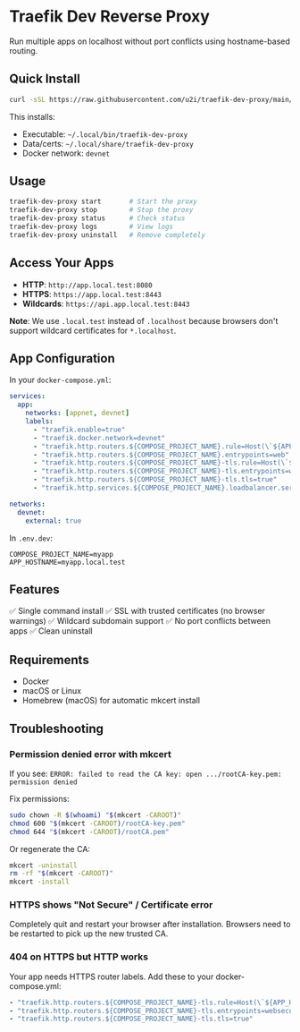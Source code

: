 # Traefik Dev Reverse Proxy

Run multiple apps on localhost without port conflicts using hostname-based routing.

## Quick Install

```bash
curl -sSL https://raw.githubusercontent.com/u2i/traefik-dev-proxy/main/install.sh | bash
```

This installs:
- Executable: `~/.local/bin/traefik-dev-proxy`
- Data/certs: `~/.local/share/traefik-dev-proxy`
- Docker network: `devnet`

## Usage

```bash
traefik-dev-proxy start       # Start the proxy
traefik-dev-proxy stop        # Stop the proxy
traefik-dev-proxy status      # Check status
traefik-dev-proxy logs        # View logs
traefik-dev-proxy uninstall   # Remove completely
```

## Access Your Apps

- **HTTP**: `http://app.local.test:8080`
- **HTTPS**: `https://app.local.test:8443`
- **Wildcards**: `https://api.app.local.test:8443`

**Note**: We use `.local.test` instead of `.localhost` because browsers don't support wildcard certificates for `*.localhost`.

## App Configuration

In your `docker-compose.yml`:

```yaml
services:
  app:
    networks: [appnet, devnet]
    labels:
      - "traefik.enable=true"
      - "traefik.docker.network=devnet"
      - "traefik.http.routers.${COMPOSE_PROJECT_NAME}.rule=Host(\`${APP_HOSTNAME}\`) || HostRegexp(\`{subdomain:[a-zA-Z0-9-]+}.${APP_HOSTNAME}\`)"
      - "traefik.http.routers.${COMPOSE_PROJECT_NAME}.entrypoints=web"
      - "traefik.http.routers.${COMPOSE_PROJECT_NAME}-tls.rule=Host(\`${APP_HOSTNAME}\`) || HostRegexp(\`{subdomain:[a-zA-Z0-9-]+}.${APP_HOSTNAME}\`)"
      - "traefik.http.routers.${COMPOSE_PROJECT_NAME}-tls.entrypoints=websecure"
      - "traefik.http.routers.${COMPOSE_PROJECT_NAME}-tls.tls=true"
      - "traefik.http.services.${COMPOSE_PROJECT_NAME}.loadbalancer.server.port=4000"

networks:
  devnet:
    external: true
```

In `.env.dev`:
```
COMPOSE_PROJECT_NAME=myapp
APP_HOSTNAME=myapp.local.test
```

## Features

✅ Single command install
✅ SSL with trusted certificates (no browser warnings)
✅ Wildcard subdomain support
✅ No port conflicts between apps
✅ Clean uninstall

## Requirements

- Docker
- macOS or Linux
- Homebrew (macOS) for automatic mkcert install

## Troubleshooting

### Permission denied error with mkcert

If you see: `ERROR: failed to read the CA key: open .../rootCA-key.pem: permission denied`

Fix permissions:
```bash
sudo chown -R $(whoami) "$(mkcert -CAROOT)"
chmod 600 "$(mkcert -CAROOT)/rootCA-key.pem"
chmod 644 "$(mkcert -CAROOT)/rootCA.pem"
```

Or regenerate the CA:
```bash
mkcert -uninstall
rm -rf "$(mkcert -CAROOT)"
mkcert -install
```

### HTTPS shows "Not Secure" / Certificate error

Completely quit and restart your browser after installation. Browsers need to be restarted to pick up the new trusted CA.

### 404 on HTTPS but HTTP works

Your app needs HTTPS router labels. Add these to your docker-compose.yml:
```yaml
- "traefik.http.routers.${COMPOSE_PROJECT_NAME}-tls.rule=Host(\`${APP_HOSTNAME}\`) || HostRegexp(\`{subdomain:[a-zA-Z0-9-]+}.${APP_HOSTNAME}\`)"
- "traefik.http.routers.${COMPOSE_PROJECT_NAME}-tls.entrypoints=websecure"
- "traefik.http.routers.${COMPOSE_PROJECT_NAME}-tls.tls=true"
```
